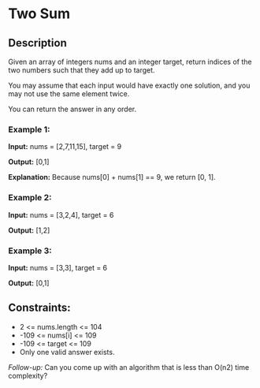 # Two Sum

## Description

Given an array of integers nums and an integer target, return indices of the two numbers such that they add up to target.

You may assume that each input would have exactly one solution, and you may not use the same element twice.

You can return the answer in any order.

### Example 1:

**Input:** nums = [2,7,11,15], target = 9

**Output:** [0,1]

**Explanation:** Because nums[0] + nums[1] == 9, we return [0, 1].

### Example 2:

**Input:** nums = [3,2,4], target = 6

**Output:** [1,2]

### Example 3:

**Input:** nums = [3,3], target = 6

**Output:** [0,1]

## Constraints:

- 2 <= nums.length <= 104
- -109 <= nums[i] <= 109
- -109 <= target <= 109
- Only one valid answer exists.

_Follow-up:_ Can you come up with an algorithm that is less than O(n2) time complexity?
